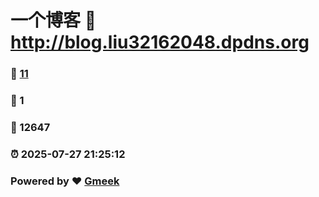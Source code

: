 # 一个博客 :link: http://blog.liu32162048.dpdns.org 
### :page_facing_up: [11](http://blog.liu32162048.dpdns.org/tag.html) 
### :speech_balloon: 1 
### :hibiscus: 12647 
### :alarm_clock: 2025-07-27 21:25:12 
### Powered by :heart: [Gmeek](https://github.com/Meekdai/Gmeek)
